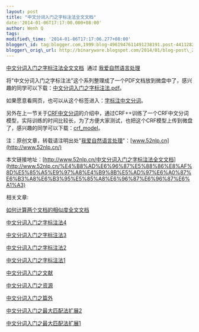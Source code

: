 ```yaml
--- 
layout: post 
title: "中文分词入门之字标注法全文文档" 
date:'2014-01-06T17:17:00.000+08:00' 
author: Wenh Q
tags:
modified\_time: '2014-01-06T17:17:06.277+08:00' 
blogger\_id: tag:blogger.com,1999:blog-4961947611491238191.post-44112824574459132
blogger\_orig\_url: http://binaryware.blogspot.com/2014/01/blog-post\_2977.html
---
```

[中文分词入门之字标注法全文文档](http://www.52nlp.cn/%E4%B8%AD%E6%96%87%E5%88%86%E8%AF%8D%E5%85%A5%E9%97%A8%E4%B9%8B%E5%AD%97%E6%A0%87%E6%B3%A8%E6%B3%95%E5%85%A8%E6%96%87%E6%96%87%E6%A1%A3)  通过
[我爱自然语言处理](http://www.52nlp.cn/)



将"中文分词入门之字标注法"这个系列整理成了一个PDF文档放到微盘中了，感兴趣的同学可以下载：[中文分词入门之字标注法.pdf](http://vdisk.weibo.com/s/AV9XW5rGEedS)。



如果愿意看网页，也可以从这个标签进入：[字标注中文分词](http://www.52nlp.cn/tag/%E5%AD%97%E6%A0%87%E6%B3%A8%E4%B8%AD%E6%96%87%E5%88%86%E8%AF%8D)。



另外在上一节关于[CRF中文分词](http://www.52nlp.cn/%E4%B8%AD%E6%96%87%E5%88%86%E8%AF%8D%E5%85%A5%E9%97%A8%E4%B9%8B%E5%AD%97%E6%A0%87%E6%B3%A8%E6%B3%954)的介绍中，通过CRF++训练了一个CRF中文分词模型，实际训练的时间比较长，为了方便大家测试，也把这个CRF模型上传到微盘了，感兴趣的同学可以下载：[crf\_model](http://vdisk.weibo.com/s/AV9XW5rGEd-5)。



注：原创文章，转载请注明出处"[我爱自然语言处理](http://www.52nlp.cn/)"：[www.52nlp.cn](http://www.52nlp.cn/)



本文链接地址：[http://www.52nlp.cn/中文分词入门之字标注法全文文档](http://www.52nlp.cn/%E4%B8%AD%E6%96%87%E5%88%86%E8%AF%8D%E5%85%A5%E9%97%A8%E4%B9%8B%E5%AD%97%E6%A0%87%E6%B3%A8%E6%B3%95%E5%85%A8%E6%96%87%E6%96%87%E6%A1%A3)





相关文章:

[如何计算两个文档的相似度全文文档](http://www.52nlp.cn/%E5%A6%82%E4%BD%95%E8%AE%A1%E7%AE%97%E4%B8%A4%E4%B8%AA%E6%96%87%E6%A1%A3%E7%9A%84%E7%9B%B8%E4%BC%BC%E5%BA%A6%E5%85%A8%E6%96%87%E6%96%87%E6%A1%A3)

[中文分词入门之字标注法4](http://www.52nlp.cn/%E4%B8%AD%E6%96%87%E5%88%86%E8%AF%8D%E5%85%A5%E9%97%A8%E4%B9%8B%E5%AD%97%E6%A0%87%E6%B3%A8%E6%B3%954)

[中文分词入门之字标注法3](http://www.52nlp.cn/%E4%B8%AD%E6%96%87%E5%88%86%E8%AF%8D%E5%85%A5%E9%97%A8%E4%B9%8B%E5%AD%97%E6%A0%87%E6%B3%A8%E6%B3%953)

[中文分词入门之字标注法2](http://www.52nlp.cn/%E4%B8%AD%E6%96%87%E5%88%86%E8%AF%8D%E5%85%A5%E9%97%A8%E4%B9%8B%E5%AD%97%E6%A0%87%E6%B3%A8%E6%B3%952)

[中文分词入门之字标注法1](http://www.52nlp.cn/%E4%B8%AD%E6%96%87%E5%88%86%E8%AF%8D%E5%85%A5%E9%97%A8%E4%B9%8B%E5%AD%97%E6%A0%87%E6%B3%A8%E6%B3%951)

[中文分词入门之文献](http://www.52nlp.cn/%E4%B8%AD%E6%96%87%E5%88%86%E8%AF%8D%E5%85%A5%E9%97%A8%E4%B9%8B%E6%96%87%E7%8C%AE)

[中文分词入门之资源](http://www.52nlp.cn/%E4%B8%AD%E6%96%87%E5%88%86%E8%AF%8D%E5%85%A5%E9%97%A8%E4%B9%8B%E8%B5%84%E6%BA%90)

[中文分词入门之篇外](http://www.52nlp.cn/%E4%B8%AD%E6%96%87%E5%88%86%E8%AF%8D%E5%85%A5%E9%97%A8%E4%B9%8B%E7%AF%87%E5%A4%96)

[中文分词入门之最大匹配法扩展2](http://www.52nlp.cn/%E4%B8%AD%E6%96%87%E5%88%86%E8%AF%8D%E5%85%A5%E9%97%A8%E4%B9%8B%E6%9C%80%E5%A4%A7%E5%8C%B9%E9%85%8D%E6%B3%95%E6%89%A9%E5%B1%952)

[中文分词入门之最大匹配法扩展1](http://www.52nlp.cn/%E4%B8%AD%E6%96%87%E5%88%86%E8%AF%8D%E5%85%A5%E9%97%A8%E4%B9%8B%E6%9C%80%E5%A4%A7%E5%8C%B9%E9%85%8D%E6%B3%95%E6%89%A9%E5%B1%951)
